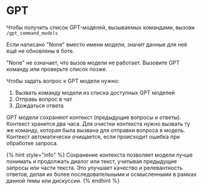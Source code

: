 # GPT

Чтобы получить список GPT-моделей, вызываемых командами, вызови `/gpt_command_models`

Если написано "None" вместо имени модели, значит данные для неё ещё не обновлены в боте.&#x20;

"None" не означает, что вызов модели не работает. Вызовите GPT команду или проверьте список позже.



Чтобы задать вопрос к GPT модели нужно:

1. Вызвать команду модели из списка доступных GPT моделей
2. Отправь вопрос в чат
3. Дождаться ответа

GPT модели сохраняют контекст (предыдущие вопросы и ответы). Контекст хранится два часа. Для очистки контекста нужно вызвать ту же команду, которая была вызвана для отправки вопроса в модель. Контекст автоматически очищается, если происходит ошибка при обработке запроса.

{% hint style="info" %}
Сохранение контекста позволяет модели лучше понимать и продолжать диалог или текст, учитывая предыдущие запросы или части текста. Это улучшает качество и релевантность ответов, делая их более последовательными и осмысленными в рамках данной темы или дискуссии.
{% endhint %}
